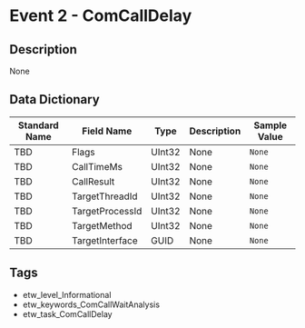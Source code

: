 # Event 2 - ComCallDelay

## Description
None

## Data Dictionary
|Standard Name|Field Name|Type|Description|Sample Value|
|---|---|---|---|---|
|TBD|Flags|UInt32|None|`None`|
|TBD|CallTimeMs|UInt32|None|`None`|
|TBD|CallResult|UInt32|None|`None`|
|TBD|TargetThreadId|UInt32|None|`None`|
|TBD|TargetProcessId|UInt32|None|`None`|
|TBD|TargetMethod|UInt32|None|`None`|
|TBD|TargetInterface|GUID|None|`None`|

## Tags
* etw_level_Informational
* etw_keywords_ComCallWaitAnalysis
* etw_task_ComCallDelay